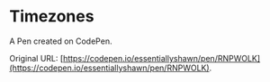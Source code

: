 # Timezones

A Pen created on CodePen.

Original URL: [https://codepen.io/essentiallyshawn/pen/RNPWOLK](https://codepen.io/essentiallyshawn/pen/RNPWOLK).

